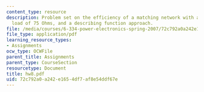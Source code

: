 ```yaml
---
content_type: resource
description: Problem set on the efficiency of a matching network with a resistive
  load of 75 Ohms, and a describing function approach.
file: /media/courses/6-334-power-electronics-spring-2007/72c792a0a242e1654df7af8e54ddf67e_hw8.pdf
file_type: application/pdf
learning_resource_types:
- Assignments
ocw_type: OCWFile
parent_title: Assignments
parent_type: CourseSection
resourcetype: Document
title: hw8.pdf
uid: 72c792a0-a242-e165-4df7-af8e54ddf67e
---
```

